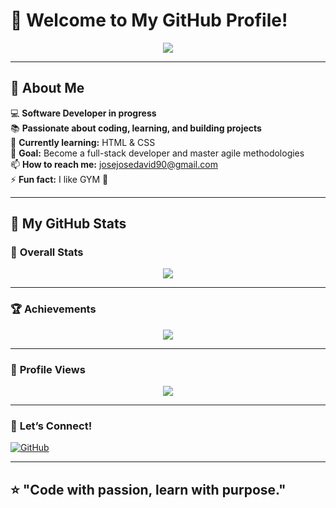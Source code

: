 # 👋 Welcome to My GitHub Profile!

<p align="center">
  <img src="https://readme-typing-svg.demolab.com?font=Fira+Code&weight=600&size=25&duration=4000&pause=1000&color=FF4444&center=true&vCenter=true&width=435&lines=Hi%2C+I'm+Jose+Solano!;Software+Developer+in+progress!;Passionate+about+learning+and+building!;Always+improving! 🚀" />
</p>

---

## 🚀 About Me  

💻 **Software Developer in progress**  
📚 **Passionate about coding, learning, and building projects**  
🌱 **Currently learning:** HTML & CSS  
🎯 **Goal:** Become a full-stack developer and master agile methodologies  
📫 **How to reach me:** josejosedavid90@gmail.com  
⚡ **Fun fact:** I like GYM 💪  

---

## 🚀 **My GitHub Stats**

### 🏅 **Overall Stats**  
<p align="center">
  <img src="https://github-readme-stats.vercel.app/api?username=Josesolano258&show_icons=true&theme=dark_red" />
</p>


---

### 🏆 **Achievements**  
<p align="center">
  <img src="https://github-profile-trophy.vercel.app/?username=Josesolano258&theme=darkhub&margin-w=15" />
</p>

---

### 👀 **Profile Views**  
<p align="center">
  <img src="https://komarev.com/ghpvc/?username=Josesolano258&color=red" />
</p>

---


### 🌟 **Let’s Connect!** 
[![GitHub](https://img.shields.io/badge/GitHub-grey?style=for-the-badge&logo=github)](https://github.com/Josesolano258)

---

⭐ "Code with passion, learn with purpose."
---

